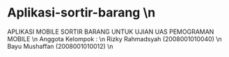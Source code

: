 # Aplikasi-sortir-barang \n
APLIKASI MOBILE SORTIR BARANG UNTUK UJIAN UAS PEMOGRAMAN MOBILE \n
Anggota Kelompok : \n
Rizky Rahmadsyah (2008001010040) \n
Bayu Mushaffan (2008001010012) \n
